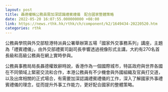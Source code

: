 ```yaml
---
layout: post
title: 聶德權稱公務員需加深認識禮賓禮儀　配合國家整體策略
date: 2022-05-20 16:07:55.000000000 +08:00
link: https://news.rthk.hk/rthk/ch/component/k2/1649434-20220520.htm
categories: rthk
---
```


公務員學院與外交部駐港特派員公署舉辦第五場「國家外交事務系列」講座，主題為「禮賓禮儀」，由外交部禮賓司副司長李響透過視像形式主講，大約有270名首長級和高級公務員在網上實時參與。

公務員事務局局長聶德權致辭時說，香港作為一個國際城市，特區政府與世界各國在不同領域上緊密交流和合作，本港公務員有不少機會與外國組織及官員打交道，以及出席相關的正式場合，有需要加深認識禮賓禮儀的工作，深入了解國家外事禮賓禮儀的理念，從而提升外事工作能力，更好配合國家的整體策略。
